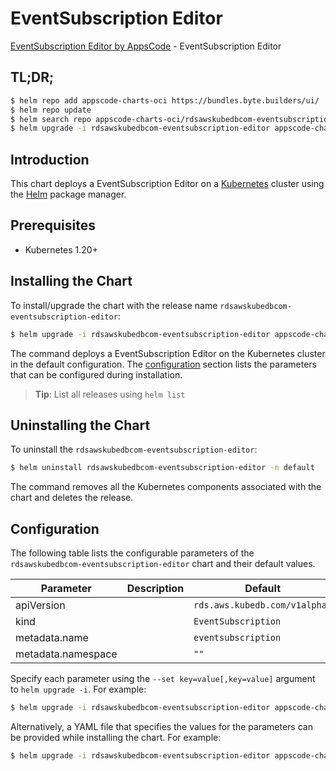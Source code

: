 # EventSubscription Editor

[EventSubscription Editor by AppsCode](https://appscode.com) - EventSubscription Editor

## TL;DR;

```bash
$ helm repo add appscode-charts-oci https://bundles.byte.builders/ui/
$ helm repo update
$ helm search repo appscode-charts-oci/rdsawskubedbcom-eventsubscription-editor --version=v0.10.0
$ helm upgrade -i rdsawskubedbcom-eventsubscription-editor appscode-charts-oci/rdsawskubedbcom-eventsubscription-editor -n default --create-namespace --version=v0.10.0
```

## Introduction

This chart deploys a EventSubscription Editor on a [Kubernetes](http://kubernetes.io) cluster using the [Helm](https://helm.sh) package manager.

## Prerequisites

- Kubernetes 1.20+

## Installing the Chart

To install/upgrade the chart with the release name `rdsawskubedbcom-eventsubscription-editor`:

```bash
$ helm upgrade -i rdsawskubedbcom-eventsubscription-editor appscode-charts-oci/rdsawskubedbcom-eventsubscription-editor -n default --create-namespace --version=v0.10.0
```

The command deploys a EventSubscription Editor on the Kubernetes cluster in the default configuration. The [configuration](#configuration) section lists the parameters that can be configured during installation.

> **Tip**: List all releases using `helm list`

## Uninstalling the Chart

To uninstall the `rdsawskubedbcom-eventsubscription-editor`:

```bash
$ helm uninstall rdsawskubedbcom-eventsubscription-editor -n default
```

The command removes all the Kubernetes components associated with the chart and deletes the release.

## Configuration

The following table lists the configurable parameters of the `rdsawskubedbcom-eventsubscription-editor` chart and their default values.

|     Parameter      | Description |                 Default                  |
|--------------------|-------------|------------------------------------------|
| apiVersion         |             | <code>rds.aws.kubedb.com/v1alpha1</code> |
| kind               |             | <code>EventSubscription</code>           |
| metadata.name      |             | <code>eventsubscription</code>           |
| metadata.namespace |             | <code>""</code>                          |


Specify each parameter using the `--set key=value[,key=value]` argument to `helm upgrade -i`. For example:

```bash
$ helm upgrade -i rdsawskubedbcom-eventsubscription-editor appscode-charts-oci/rdsawskubedbcom-eventsubscription-editor -n default --create-namespace --version=v0.10.0 --set apiVersion=rds.aws.kubedb.com/v1alpha1
```

Alternatively, a YAML file that specifies the values for the parameters can be provided while
installing the chart. For example:

```bash
$ helm upgrade -i rdsawskubedbcom-eventsubscription-editor appscode-charts-oci/rdsawskubedbcom-eventsubscription-editor -n default --create-namespace --version=v0.10.0 --values values.yaml
```
